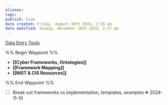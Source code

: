 ```yaml
---
aliases: 
tags: 
publish: true
date created: Friday, August 30th 2024, 2:55 pm
date modified: Sunday, November 10th 2024, 2:27 pm
---
```


[Data Entry Tools](../../📁%2003%20-%20Curations,%20Stacks/⬇%20Tech%20Dropzone/Data%20Entry%20Tools/Data%20Entry%20Tools.md)

%% Begin Waypoint %%
- **[[Cyber Frameworks, Ontologies]]**
- **[[Framework Mapping]]**
- **[[NIST & CIS Resources]]**

%% End Waypoint %%

- [ ] Break out frameworks vs implementation, templates, examples ➕ 2024-11-10